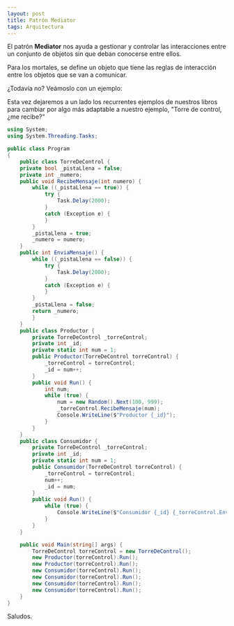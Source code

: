 ```yaml
---
layout: post
title: Patrón Mediator
tags: Arquitectura
---
```

El patrón **Mediator** nos ayuda a gestionar y controlar las interacciones entre un conjunto de objetos sin que deban conocerse entre ellos.

Para los mortales, se define un objeto que tiene las reglas de interacción entre los objetos que se van a comunicar.

¿Todavía no? Veámoslo con un ejemplo:

Esta vez dejaremos a un lado los recurrentes ejemplos de nuestros libros para cambiar por algo más adaptable a nuestro ejemplo, "Torre de control, ¿me recibe?"

~~~csharp
using System;
using System.Threading.Tasks;

public class Program
{
    public class TorreDeControl {
    private bool _pistaLlena = false;
    private int _numero;
    public void RecibeMensaje(int numero) {
        while ((_pistaLlena == true)) {
            try {
                Task.Delay(2000);
            }
            catch (Exception e) {
            }
        }
        _pistaLlena = true;
        _numero = numero;
    }
    public int EnviaMensaje() {
        while ((_pistaLlena == false)) {
            try {
                Task.Delay(2000);
            }
            catch (Exception e) {
            }
        }
        _pistaLlena = false;
        return _numero;
        }
    }
    public class Productor {
        private TorreDeControl _torreControl;
        private int _id;
        private static int num = 1;
        public Productor(TorreDeControl torreControl) {
            _torreControl = torreControl;
            _id = num++;
        }
        public void Run() {
            int num;
            while (true) {
                num = new Random().Next(100, 999);
                _torreControl.RecibeMensaje(num);
                Console.WriteLine($"Productor {_id}");
            }
        }
    }
    public class Consumidor {
        private TorreDeControl _torreControl;
        private int _id;
        private static int num = 1;
        public Consumidor(TorreDeControl torreControl) {
            _torreControl = torreControl;
            num++;
            _id = num;
        }
        public void Run() {
            while (true) {
                Console.WriteLine($"Consumidor {_id} {_torreControl.EnviaMensaje()}");
            }
        }
    }

    public void Main(string[] args) {
        TorreDeControl torreControl = new TorreDeControl();
        new Productor(torreControl).Run();
        new Productor(torreControl).Run();
        new Consumidor(torreControl).Run();
        new Consumidor(torreControl).Run();
        new Consumidor(torreControl).Run();
        new Consumidor(torreControl).Run();
    }
}
~~~

Saludos.